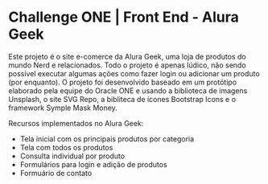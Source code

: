# Challenge ONE | Front End - Alura Geek

<p>
Este projeto é o site e-comerce da Alura Geek, uma loja de produtos do mundo Nerd e relacionados. Todo o projeto é apenas lúdico, não sendo possível executar algumas ações como fazer login ou adicionar um produto (por enquanto). O projeto foi desenvolvido baseado em um protótipo elaborado pela equipe do Oracle ONE e usando a biblioteca de imagens Unsplash, o site SVG Repo, a bibliteca de ícones Bootstrap Icons e o framework Symple Mask Money.

Recursos implementados no Alura Geek:
<ul>
  <li>Tela inicial com os principais produtos por categoria</li>
  <li>Tela com todos os produtos</li>
  <li>Consulta individual por produto</li>
  <li>Formulários para login e adição de produtos</li>
  <li>Formuário de contato</li>
</ul>

<p>
